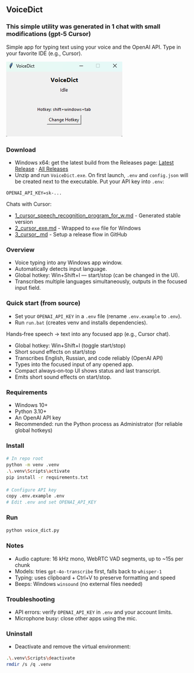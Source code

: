 ## VoiceDict

### This simple utility was generated in 1 chat with small modifications (gpt-5 Cursor) 

Simple app for typing text using your voice and the OpenAI API.
Type in your favorite IDE (e.g., Cursor).

![UI](./docs/ui.png)

### Download
- Windows x64: get the latest build from the Releases page: [Latest Release](../../releases/latest) · [All Releases](../../releases)
- Unzip and run `VoiceDict.exe`. On first launch, `.env` and `config.json` will be created next to the executable. Put your API key into `.env`:
```
OPENAI_API_KEY=sk-...
```

Chats with Cursor:
- [1_cursor_speech_recognition_program_for_w.md](./prompts/1_cursor_speech_recognition_program_for_w.md) - Generated stable version
- [2_cursor_exe.md](./prompts/2_cursor_exe.md) - Wrapped to `exe` file for Windows
- [3_cursor_.md](./prompts/3_cursor_.md) - Setup a release flow in GitHub

### Overview
- Voice typing into any Windows app window.
- Automatically detects input language.
- Global hotkey: Win+Shift+I — start/stop (can be changed in the UI).
- Transcribes multiple languages simultaneously, outputs in the focused input field.

### Quick start (from source)
- Set your `OPENAI_API_KEY` in a `.env` file (rename `.env.example` to `.env`).
- Run `run.bat` (creates venv and installs dependencies).

Hands‑free speech → text into any focused app (e.g., Cursor chat).

- Global hotkey: Win+Shift+I (toggle start/stop)
- Short sound effects on start/stop
- Transcribes English, Russian, and code reliably (OpenAI API)
- Types into the focused input of any opened app.
- Compact always‑on‑top UI shows status and last transcript.
- Emits short sound effects on start/stop.

### Requirements
- Windows 10+
- Python 3.10+
- An OpenAI API key
- Recommended: run the Python process as Administrator (for reliable global hotkeys)

### Install
```bash
# In repo root
python -m venv .venv
.\.venv\Scripts\activate
pip install -r requirements.txt

# Configure API key
copy .env.example .env
# Edit .env and set OPENAI_API_KEY
```

### Run
```bash
python voice_dict.py
```
### Notes
- Audio capture: 16 kHz mono, WebRTC VAD segments, up to ~15s per chunk
- Models: tries `gpt-4o-transcribe` first, falls back to `whisper-1`
- Typing: uses clipboard + Ctrl+V to preserve formatting and speed
- Beeps: Windows `winsound` (no external files needed)

### Troubleshooting
- API errors: verify `OPENAI_API_KEY` in `.env` and your account limits.
- Microphone busy: close other apps using the mic.

### Uninstall
- Deactivate and remove the virtual environment:
```bash
.\.venv\Scripts\deactivate
rmdir /s /q .venv
```